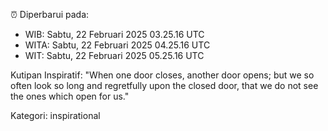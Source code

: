 ⏰ Diperbarui pada:
- WIB: Sabtu, 22 Februari 2025 03.25.16 UTC
- WITA: Sabtu, 22 Februari 2025 04.25.16 UTC
- WIT: Sabtu, 22 Februari 2025 05.25.16 UTC

Kutipan Inspiratif:
"When one door closes, another door opens; but we so often look so long and regretfully upon the closed door, that we do not see the ones which open for us."


Kategori: inspirational

